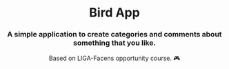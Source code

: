 <h1 align="center"> Bird App </h1>
<h3 align="center">A simple application to create categories and comments about something that you like.</h3>
<div align="center">
 Based on LIGA-Facens opportunity course. 🎮
</div>


 

